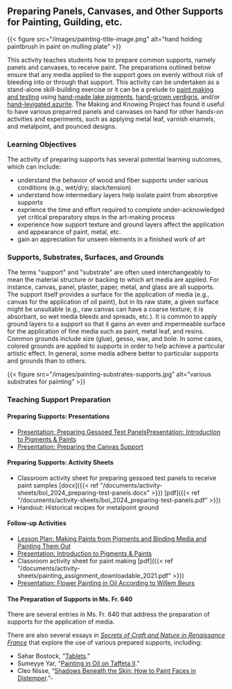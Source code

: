 ## Preparing Panels, Canvases, and Other Supports for Painting, Guilding, etc.
{{< figure src="/images/painting-title-image.png" alt="hand holding paintbrush in paint on mulling plate" >}}

This activity teaches students how to prepare common supports, namely panels and canvases, to receive paint. The preparations outlined below ensure that any media applied to the support goes on evenly without risk of bleeding into or through that support. This activity can be undertaken as a stand-alone skill-building exercise or it can be a prelude to [paint making and testing](/resources/activity-sheets/activitysheet_paintingpigments/) using [hand-made lake pigments](/resources/activity-sheets/activitysheet_lake-pigments/), [hand-grown verdigris](/resources/activity-sheets/verdigris-assignment/), and/or [hand-levigated azurite](/research-teaching-companion/resources/activity-sheets/azurite-assignment/). The Making and Knowing Project has found it useful to have various preparred panels and canvases on hand for other hands-on activities and experiments, such as applying metal leaf, varnish enamels, and metalpoint, and pounced designs.

### Learning Objectives
The activity of preparing supports has several potential learning outcomes, which can include:
- understand the behavior of wood and fiber supports under various conditions (e.g., wet/dry; slack/tension)
- understand how intermediary layers help isolate paint from absorptive supports
- exprience the time and effort required to complete under-acknowledged yet critical preparatory steps in the art-making process
- experience how support texture and ground layers affect the application and appearance of paint, metal, etc.
- gain an appreciation for unseen elements in a finished work of art

### Supports, Substrates, Surfaces, and Grounds
The terms "support" and "substrate" are often used interchangeably to mean the material structure or backing to which art media are applied. For instance, canvas, panel, plaster, paper, metal, and glass are all supports. The support itself provides a surface for the application of media (e.g., canvas for the application of oil paint), but in its raw state, a given surface might be unsuitable (e.g., raw canvas can have a coarse texture; it is absorbant, so wet media bleeds and spreads, etc.). It is common to apply ground layers to a support so that it gains an even and impermeable surface for the application of fine media such as paint, metal leaf, and resins. Common grounds include size (glue), gesso, wax, and bole. In some cases, colored grounds are applied to supports in order to help achieve a particular artistic effect. In general, some media adhere better to particular supports and grounds than to others. 

{{< figure src="/images/painting-substrates-supports.jpg" alt="various substrates for painting" >}}

### Teaching Support Preparation
#### Preparing Supports: Presentations
- [Presentation: Preparing Gessoed Test Panels](/documents/activity-sheets/bol_2024_preparing-test-panels.pdf)[Presentation: Introduction to Pigments & Paints](/documents/activity-sheets/painting_assignment_downloadable_2021.pdf)
- [Presentation: Preparing the Canvas Support](/documents/activity-sheets/hermens_preparing-canvas-supports.pdf)

#### Preparing Supports: Activity Sheets
- Classroom activity sheet for preparing gessoed test panels to receive paint samples [docx]({{< ref "/documents/activity-sheets/bol_2024_preparing-test-panels.docx" >}}) [pdf]({{< ref "/documents/activity-sheets/bol_2024_preparing-test-panels.pdf" >}})
- Handout: Historical recipes for metalpoint ground

#### Follow-up Activities
- [Lesson Plan: Making Paints from Pigments and Binding Media and Painting Them Out](/resources/activity-sheets/activitysheet_paintingpigments/)
- [Presentation: Introduction to Pigments & Paints](/documents/activity-sheets/painting_assignment_downloadable_2021.pdf)
- Classroom activity sheet for paint making [pdf]({{< ref "/documents/activity-sheets/painting_assignment_downloadable_2021.pdf" >}})
- [Presentation: Flower Painting in Oil According to Willem Beurs](/documents/activity-sheets/2024_Hermens_Flower-painting-in-oil.pdf)

#### The Preparation of Supports in Ms. Fr. 640
There are several entries in Ms. Fr. 640 that address the preparation of supports for the application of media. 

There are also several essays in [_Secrets of Craft and Nature in Renaissance France_](https://edition640.makingandknowing.org/#/) that explore the use of various prepared supports, including:
- Sahar Bostock, "[Tablets](https://edition640.makingandknowing.org/#/essays/ann_068_fa_18)."
- Sumeyye Yar, “[Painting in Oil on Taffeta II](https://edition640.makingandknowing.org/#/essays/ann_062_fa_17).”
- Cleo Nisse, “[Shadows Beneath the Skin: How to Paint Faces in Distemper](https://edition640.makingandknowing.org/#/essays/ann_042_sp_16).”- 

